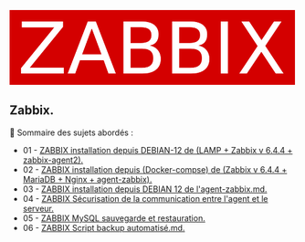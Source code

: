 ![zabbix-logo](./images/zabbix-logo.png)

## Zabbix.

👋 Sommaire des sujets abordés :

- 01 - [ZABBIX installation depuis DEBIAN-12 de (LAMP + Zabbix v 6.4.4 + zabbix-agent2).](ZABBIX-installation-depuis-DEBIAN-12-LAMP-Zabbix-version-6.4.4-zabbix-agent2.md)
- 02 - [ZABBIX installation depuis (Docker-compse) de (Zabbix v 6.4.4 + MariaDB + Nginx + agent-zabbix).](ZABBIX-installation-depuis-Docker-Docker-compse-de-Zabbix-version-6.4.4-agent-zabbix.md)
- 03 - [ZABBIX installation depuis DEBIAN 12 de l'agent-zabbix.md.](ZABBIX-depuid-DEBIAN-12-installation-de-l-agent-zabbix.md)
- 04 - [ZABBIX Sécurisation de la communication entre l'agent et le serveur.](ZABBIX-installation-depuis-DEBIAN-12-de-l-agent-zabbix.md)
- 05 - [ZABBIX MySQL sauvegarde et restauration.](ZABBIX-MySQL-sauvegarde-restauration.md)
- 06 - [ZABBIX Script backup automatisé.md.](ZABBIX-Script-backup-automatisé.md)

